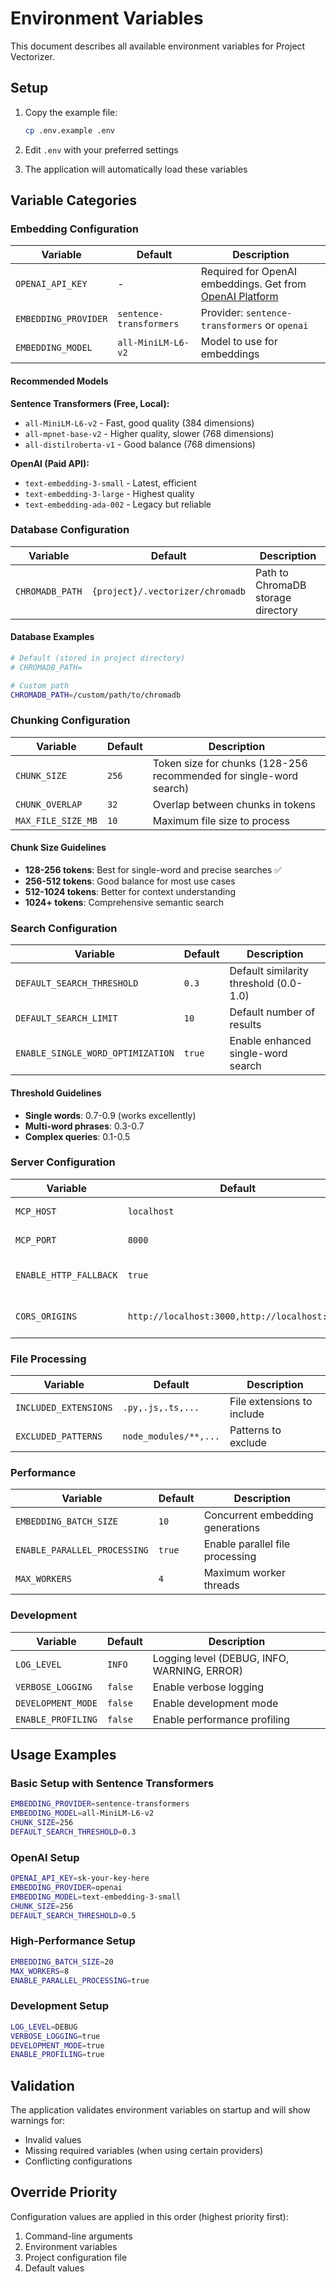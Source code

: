 # Environment Variables

This document describes all available environment variables for Project Vectorizer.

## Setup

1. Copy the example file:
   ```bash
   cp .env.example .env
   ```

2. Edit `.env` with your preferred settings
3. The application will automatically load these variables

## Variable Categories

### Embedding Configuration

| Variable | Default | Description |
|----------|---------|-------------|
| `OPENAI_API_KEY` | - | Required for OpenAI embeddings. Get from [OpenAI Platform](https://platform.openai.com/api-keys) |
| `EMBEDDING_PROVIDER` | `sentence-transformers` | Provider: `sentence-transformers` or `openai` |
| `EMBEDDING_MODEL` | `all-MiniLM-L6-v2` | Model to use for embeddings |

#### Recommended Models

**Sentence Transformers (Free, Local):**
- `all-MiniLM-L6-v2` - Fast, good quality (384 dimensions)
- `all-mpnet-base-v2` - Higher quality, slower (768 dimensions)
- `all-distilroberta-v1` - Good balance (768 dimensions)

**OpenAI (Paid API):**
- `text-embedding-3-small` - Latest, efficient
- `text-embedding-3-large` - Highest quality
- `text-embedding-ada-002` - Legacy but reliable

### Database Configuration

| Variable | Default | Description |
|----------|---------|-------------|
| `CHROMADB_PATH` | `{project}/.vectorizer/chromadb` | Path to ChromaDB storage directory |

#### Database Examples

```bash
# Default (stored in project directory)
# CHROMADB_PATH=

# Custom path
CHROMADB_PATH=/custom/path/to/chromadb
```

### Chunking Configuration

| Variable | Default | Description |
|----------|---------|-------------|
| `CHUNK_SIZE` | `256` | Token size for chunks (128-256 recommended for single-word search) |
| `CHUNK_OVERLAP` | `32` | Overlap between chunks in tokens |
| `MAX_FILE_SIZE_MB` | `10` | Maximum file size to process |

#### Chunk Size Guidelines

- **128-256 tokens**: Best for single-word and precise searches ✅
- **256-512 tokens**: Good balance for most use cases
- **512-1024 tokens**: Better for context understanding
- **1024+ tokens**: Comprehensive semantic search

### Search Configuration

| Variable | Default | Description |
|----------|---------|-------------|
| `DEFAULT_SEARCH_THRESHOLD` | `0.3` | Default similarity threshold (0.0-1.0) |
| `DEFAULT_SEARCH_LIMIT` | `10` | Default number of results |
| `ENABLE_SINGLE_WORD_OPTIMIZATION` | `true` | Enable enhanced single-word search |

#### Threshold Guidelines

- **Single words**: 0.7-0.9 (works excellently)
- **Multi-word phrases**: 0.3-0.7
- **Complex queries**: 0.1-0.5

### Server Configuration

| Variable | Default | Description |
|----------|---------|-------------|
| `MCP_HOST` | `localhost` | MCP server host |
| `MCP_PORT` | `8000` | MCP server port |
| `ENABLE_HTTP_FALLBACK` | `true` | Enable HTTP API fallback |
| `CORS_ORIGINS` | `http://localhost:3000,http://localhost:8080` | Allowed CORS origins |

### File Processing

| Variable | Default | Description |
|----------|---------|-------------|
| `INCLUDED_EXTENSIONS` | `.py,.js,.ts,...` | File extensions to include |
| `EXCLUDED_PATTERNS` | `node_modules/**,...` | Patterns to exclude |

### Performance

| Variable | Default | Description |
|----------|---------|-------------|
| `EMBEDDING_BATCH_SIZE` | `10` | Concurrent embedding generations |
| `ENABLE_PARALLEL_PROCESSING` | `true` | Enable parallel file processing |
| `MAX_WORKERS` | `4` | Maximum worker threads |

### Development

| Variable | Default | Description |
|----------|---------|-------------|
| `LOG_LEVEL` | `INFO` | Logging level (DEBUG, INFO, WARNING, ERROR) |
| `VERBOSE_LOGGING` | `false` | Enable verbose logging |
| `DEVELOPMENT_MODE` | `false` | Enable development mode |
| `ENABLE_PROFILING` | `false` | Enable performance profiling |

## Usage Examples

### Basic Setup with Sentence Transformers
```bash
EMBEDDING_PROVIDER=sentence-transformers
EMBEDDING_MODEL=all-MiniLM-L6-v2
CHUNK_SIZE=256
DEFAULT_SEARCH_THRESHOLD=0.3
```

### OpenAI Setup
```bash
OPENAI_API_KEY=sk-your-key-here
EMBEDDING_PROVIDER=openai
EMBEDDING_MODEL=text-embedding-3-small
CHUNK_SIZE=256
DEFAULT_SEARCH_THRESHOLD=0.5
```

### High-Performance Setup
```bash
EMBEDDING_BATCH_SIZE=20
MAX_WORKERS=8
ENABLE_PARALLEL_PROCESSING=true
```

### Development Setup
```bash
LOG_LEVEL=DEBUG
VERBOSE_LOGGING=true
DEVELOPMENT_MODE=true
ENABLE_PROFILING=true
```

## Validation

The application validates environment variables on startup and will show warnings for:
- Invalid values
- Missing required variables (when using certain providers)
- Conflicting configurations

## Override Priority

Configuration values are applied in this order (highest priority first):
1. Command-line arguments
2. Environment variables
3. Project configuration file
4. Default values